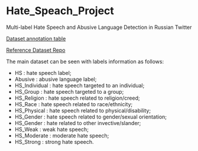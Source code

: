 # Hate_Speach_Project
Multi-label Hate Speech and Abusive Language Detection in Russian Twitter



[Dataset annotation table](https://docs.google.com/spreadsheets/d/1LNjaFmJqqIUXz_LxgKV_jxpqw6eeR_sxy5TPrllLALQ/edit?usp=sharing)


 
[Reference Dataset Repo](https://github.com/dhfbk/twitter-abusive-context-dataset)

The main dataset can be seen with labels information as follows:

- HS : hate speech label;
- Abusive : abusive language label;
- HS_Individual : hate speech targeted to an individual;
- HS_Group : hate speech targeted to a group;
- HS_Religion : hate speech related to religion/creed;
- HS_Race : hate speech related to race/ethnicity;
- HS_Physical : hate speech related to physical/disability;
- HS_Gender : hate speech related to gender/sexual orientation;
- HS_Gender : hate related to other invective/slander;
- HS_Weak : weak hate speech;
- HS_Moderate : moderate hate speech;
- HS_Strong : strong hate speech.
